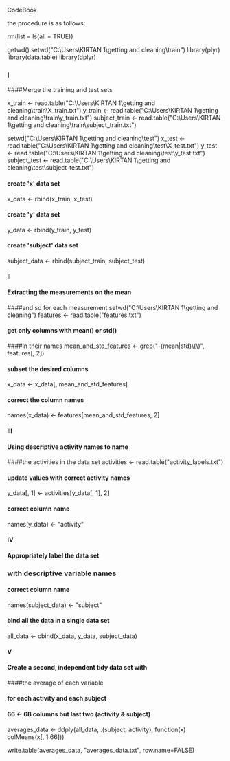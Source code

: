 CodeBook

the procedure is as follows:


rm(list = ls(all = TRUE))

getwd()
setwd("C:\\Users\\KIRTAN 1\\getting and cleaning\\train")
library(plyr)
library(data.table)
library(dplyr)
### I
####Merge the training and test sets 

x_train <- read.table("C:\\Users\\KIRTAN 1\\getting and cleaning\\train\\X_train.txt")
y_train <- read.table("C:\\Users\\KIRTAN 1\\getting and cleaning\\train\\y_train.txt")
subject_train <- read.table("C:\\Users\\KIRTAN 1\\getting and cleaning\\train\\subject_train.txt")

setwd("C:\\Users\\KIRTAN 1\\getting and cleaning\\test")
x_test <- read.table("C:\\Users\\KIRTAN 1\\getting and cleaning\\test\\X_test.txt")
y_test <- read.table("C:\\Users\\KIRTAN 1\\getting and cleaning\\test\\y_test.txt")
subject_test <- read.table("C:\\Users\\KIRTAN 1\\getting and cleaning\\test\\subject_test.txt")


#### create 'x' data set
x_data <- rbind(x_train, x_test)

#### create 'y' data set
y_data <- rbind(y_train, y_test)

#### create 'subject' data set
subject_data <- rbind(subject_train, subject_test)

#### II 
#### Extracting the measurements on the mean 
####and sd for each measurement
setwd("C:\\Users\\KIRTAN 1\\getting and cleaning")
features <- read.table("features.txt")

#### get only columns with mean() or std() 
####in their names
mean_and_std_features <- grep("-(mean|std)\\(\\)", 
                              features[, 2])

#### subset the desired columns
x_data <- x_data[, mean_and_std_features]

#### correct the column names
names(x_data) <- features[mean_and_std_features, 2]

#### III
#### Using descriptive activity names to name 
####the activities in the data set
activities <- read.table("activity_labels.txt")

#### update values with correct activity names
y_data[, 1] <- activities[y_data[, 1], 2]

#### correct column name
names(y_data) <- "activity"

#### IV
#### Appropriately label the data set 
### with descriptive variable names
#### correct column name
names(subject_data) <- "subject"

#### bind all the data in a single data set
all_data <- cbind(x_data, y_data, subject_data)

#### V
#### Create a second, independent tidy data set with 
####the average of each variable
#### for each activity and each subject

#### 66 <- 68 columns but last two (activity & subject)
averages_data <- ddply(all_data, .(subject, activity),
                       function(x) colMeans(x[, 1:66]))

write.table(averages_data, 
            "averages_data.txt", row.name=FALSE)
